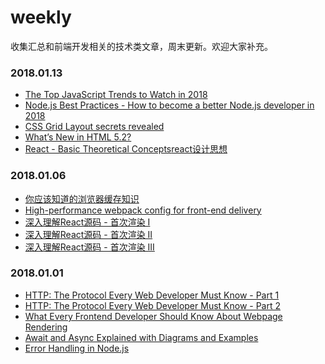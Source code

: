 weekly
=========
收集汇总和前端开发相关的技术类文章，周末更新。欢迎大家补充。

### 2018.01.13
- [The Top JavaScript Trends to Watch in 2018](https://hackernoon.com/the-top-javascript-trends-to-watch-in-2018-a8437dd94425)
- [Node.js Best Practices - How to become a better Node.js developer in 2018](https://nemethgergely.com/nodejs-best-practices-how-to-become-a-better-developer-in-2018/)
- [CSS Grid Layout secrets revealed](http://www.creativebloq.com/features/css-grid-layout-secrets-revealed)
- [What’s New in HTML 5.2?](https://bitsofco.de/whats-new-in-html-5-2/)
- [React - Basic Theoretical Concepts](https://github.com/reactjs/react-basic)[react设计思想](https://github.com/react-guide/react-basic)


### 2018.01.06
- [你应该知道的浏览器缓存知识](https://excaliburhan.com/post/things-you-should-know-about-browser-cache.html)
- [High-performance webpack config for front-end delivery](https://www.codementor.io/drewpowers/high-performance-webpack-config-for-front-end-delivery-90sqic1qa)
- [深入理解React源码 - 首次渲染 I](https://zhuanlan.zhihu.com/p/32520194)
- [深入理解React源码 - 首次渲染 II](https://zhuanlan.zhihu.com/p/32538163)
- [深入理解React源码 - 首次渲染 III](https://zhuanlan.zhihu.com/p/32668091)


### 2018.01.01
- [HTTP: The Protocol Every Web Developer Must Know - Part 1](https://code.tutsplus.com/tutorials/http-the-protocol-every-web-developer-must-know-part-1--net-31177)
- [HTTP: The Protocol Every Web Developer Must Know - Part 2](https://code.tutsplus.com/tutorials/http-the-protocol-every-web-developer-must-know-part-2--net-31155)
- [What Every Frontend Developer Should Know About Webpage Rendering](http://frontendbabel.info/articles/webpage-rendering-101/)
- [Await and Async Explained with Diagrams and Examples
](http://nikgrozev.com/2017/10/01/async-await/)
- [Error Handling in Node.js](https://www.joyent.com/node-js/production/design/errors)
